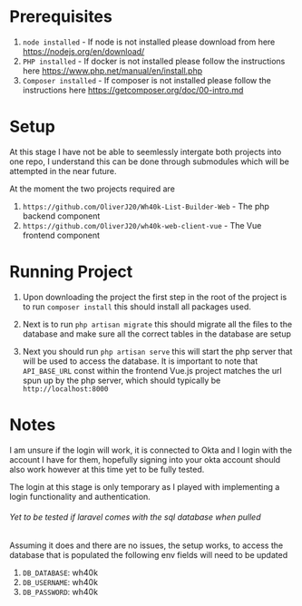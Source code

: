 

# Prerequisites

1. `node installed` - If node is not installed please download from here https://nodejs.org/en/download/
2. `PHP installed` - If docker is not installed please follow the instructions here https://www.php.net/manual/en/install.php
3. `Composer installed` - If composer is not installed please follow the instructions here https://getcomposer.org/doc/00-intro.md

# Setup

At this stage I have not be able to seemlessly intergate both projects into one repo, I understand this can be done through
submodules which will be attempted in the near future.

At the moment the two projects required are

1. `https://github.com/OliverJ20/Wh40k-List-Builder-Web` - The php backend component
2. `https://github.com/OliverJ20/wh40k-web-client-vue` - The Vue frontend component

# Running Project

1. Upon downloading the project the first step in the root of the project is to run `composer install` this
should install all packages used.

2. Next is to run `php artisan migrate` this should migrate all the files to the database and make sure all the correct tables in
the database are setup

3. Next you should run `php artisan serve` this will start the php server that will be used to access the database. It is important to note
that `API_BASE_URL` const within the frontend Vue.js project matches the url spun up by the php server, 
which should typically be `http://localhost:8000`


# Notes

I am unsure if the login will work, it is connected to Okta and I login with the account I have for them, hopefully signing into your okta account
should also work however at this time yet to be fully tested. 

The login at this stage is only temporary as I played with implementing a login functionality and authentication.

###### Yet to be tested if laravel comes with the sql database when pulled
Assuming it does and there are no issues,  the setup works, to access the database that is populated the following env fields
will need to be updated

1. `DB_DATABASE`: wh40k
2. `DB_USERNAME`: wh40k
3. `DB_PASSWORD`: wh40k
